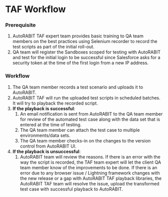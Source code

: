 # TAF Workflow

### Prerequisite <a href="#prerequisite" id="prerequisite"></a>

1. AutoRABIT TAF expert team provides basic training to QA team members on the best practices using Selenium recorder to record the test scripts as part of the initial roll-out.
2. QA team will register the Sandboxes scoped for testing with AutoRABIT and test for the initial login to be successful since Salesforce asks for a security token at the time of the first login from a new IP address.

### Workflow <a href="#workflow" id="workflow"></a>

1. The QA team member records a test scenario and uploads it to AutoRABIT.
2. AutoRABIT TAF will run the uploaded test scripts in scheduled batches. It will try to playback the recorded script.
3. **If the playback is successful**:
   1. An email notification is sent from AutoRABIT to the QA team member for review of the automated test case along with the data set that is entered at the time of testing.
   2. The QA team member can attach the test case to multiple environments/data sets.
   3. The QA team member checks-in on the changes to the version control from AutoRABIT UI.
4. **If the playback is unsuccessful**:
   1. AutoRABIT team will review the reasons. If there is an error with the way the script is recorded, the TAF team expert will let the client QA team member know of the improvements to be done. If there is an error due to any browser issue / Lightning framework changes with the new release or a gap with AutoRABIT TAF playback libraries, the AutoRABIT TAF team will resolve the issue, upload the transformed test case with successful playback to AutoRABIT.
